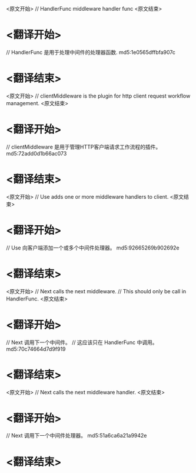 
<原文开始>
// HandlerFunc middleware handler func
<原文结束>

# <翻译开始>
// HandlerFunc 是用于处理中间件的处理器函数. md5:1e0565dffbfa907c
# <翻译结束>


<原文开始>
// clientMiddleware is the plugin for http client request workflow management.
<原文结束>

# <翻译开始>
// clientMiddleware 是用于管理HTTP客户端请求工作流程的插件。 md5:72add0d1b66ac073
# <翻译结束>


<原文开始>
// Use adds one or more middleware handlers to client.
<原文结束>

# <翻译开始>
// Use 向客户端添加一个或多个中间件处理器。 md5:92665269b902692e
# <翻译结束>


<原文开始>
// Next calls the next middleware.
// This should only be call in HandlerFunc.
<原文结束>

# <翻译开始>
// Next 调用下一个中间件。
// 这应该只在 HandlerFunc 中调用。 md5:70c74664d7d9f919
# <翻译结束>


<原文开始>
// Next calls the next middleware handler.
<原文结束>

# <翻译开始>
// Next 调用下一个中间件处理器。 md5:51a6ca6a21a9942e
# <翻译结束>

